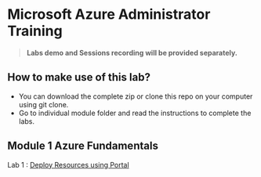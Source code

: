 # Microsoft Azure Administrator Training

> **Labs demo and Sessions recording will be provided separately.**


## How to make use of this lab?

- You can download the complete zip or clone this repo on your computer using git clone.
- Go to individual module folder and read the instructions to complete the labs.

## Module 1 Azure Fundamentals
Lab 1 : [Deploy Resources using Portal](https://github.com/ashishrajsrivastava/empiredatasystems-az-admin-labs/blob/master/Module%201%20Introduction%20to%20Azure/LAB_03a-Manage_Azure_Resources_by_Using_the_Azure_Portal.md)